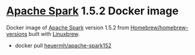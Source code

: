 # [Apache Spark](http://spark.apache.org/) 1.5.2 Docker image
Docker image of [Apache Spark](http://spark.apache.org/) version 1.5.2 from [Homebrew/homebrew-versions](https://github.com/Homebrew/homebrew-versions) built with [Linuxbrew](http://brew.sh/linuxbrew/).

 * docker pull [heuermh/apache-spark152](https://registry.hub.docker.com/u/heuermh/apache-spark152/)